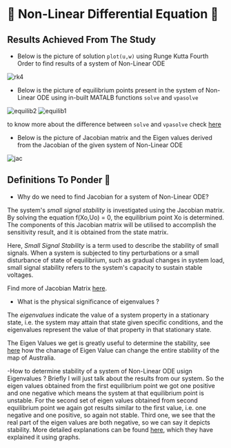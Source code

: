# 🎀 Non-Linear Differential Equation 🎀


## Results Achieved From The Study

- Below is the picture of solution `plot(u,w)` using Runge Kutta Fourth Order to find results of a system of Non-Linear ODE

![rk4](https://user-images.githubusercontent.com/39788520/125199321-50da2980-e283-11eb-8989-28985835a372.jpg)


- Below is the picture of equilibrium points present in the system of Non-Linear ODE using in-built MATALB functions `solve` and `vpasolve`

![equilib2](https://user-images.githubusercontent.com/39788520/125199338-6a7b7100-e283-11eb-8d25-877c5e6a51ca.jpg)
![equilib1](https://user-images.githubusercontent.com/39788520/125199340-6b140780-e283-11eb-9f54-41f9b2853745.jpg)

to know more about the difference between `solve` and `vpasolve` check [here](https://in.mathworks.com/help/symbolic/select-numeric-or-symbolic-solver.html)


- Below is the picture of Jacobian matrix and the Eigen values derived from the Jacobian of the given system of Non-Linear ODE

![jac](https://user-images.githubusercontent.com/39788520/125305397-f0fb8580-e34b-11eb-82cf-ef08bc82859b.jpg)

## Definitions To Ponder 🤔

- Why do we need to find Jacobian for a system of Non-Linear ODE?

The system's _small signal stability_ is investigated using the Jacobian matrix. By solving the equation f(Xo,Uo) = 0, the equilibrium point Xo is determined. The components of this Jacobian matrix will be utilised to accomplish the sensitivity result, and it is obtained from the state matrix.

Here, _Small Signal Stability_ is a term used to describe the stability of small signals. When a system is subjected to tiny perturbations or a small disturbance of state of equilibrium, such as gradual changes in system load, small signal stability refers to the system's capacity to sustain stable voltages.

Find more of Jacobian Matrix [here](https://www.sciencedirect.com/topics/engineering/jacobian-matrix).

- What is the physical significance of eigenvalues ?

The *eigenvalues* indicate the value of a system property in a stationary state, i.e. the system may attain that state given specific conditions, and the eigenvalues represent the value of that property in that stationary state.

The Eigen Values we get is greatly useful to determine the stability, see [here](https://www.intmath.com/matrices-determinants/eigenvalues-eigenvectors-concept-applet.php) how the chanage of Eigen Value can change the entire stability of the map of Australia.

-How to determine stability of a system of Non-Linear ODE usign Eigenvalues ?
Briefly I will just talk about the results from our system. So the eigen values obtained from the first equilibrium point we got one positive and one negative which means the system at that equilibrium point is unstable. For the second set of eigen values obtained from second equilibrium point we again got results similar to the first value, i.e. one negative and one positive, so again not stable. Third one, we see that the real part of the eigen values are both negative, so we can say it depicts stability.
More detailed explanations can be found [here](https://eng.libretexts.org/Bookshelves/Industrial_and_Systems_Engineering/Book%3A_Chemical_Process_Dynamics_and_Controls_(Woolf)/10%3A_Dynamical_Systems_Analysis/10.04%3A_Using_eigenvalues_and_eigenvectors_to_find_stability_and_solve_ODEs), which they have explained it using graphs.
